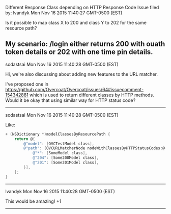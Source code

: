 Different Response Class depending on HTTP Response Code
Issue filed by: lvandyk
Mon Nov 16 2015 11:40:27 GMT-0500 (EST)

Is it possible to map class X to 200 and class Y to 202 for the same resource path?

My scenario: /login either returns 200 with ouath token details or 202 with one time pin details.
-------------------------------------------------------------------------------
sodastsai
Mon Nov 16 2015 11:40:28 GMT-0500 (EST)

Hi, we're also discussing about adding new features to the URL matcher.

I've proposed one in https://github.com/Overcoat/Overcoat/issues/64#issuecomment-154342881 which is used to return different classes by HTTP methods. Would it be okay that using similar way for HTTP status code?

-------------------------------------------------------------------------------
sodastsai
Mon Nov 16 2015 11:40:28 GMT-0500 (EST)

Like:

```objective-c
+ (NSDictionary *)modelClassesByResourcePath {
    return @{
        @"model": [OVCTestModel class],
        @"path": [OVCURLMatcherNode nodeWithClassesByHTTPStatusCodes:@{
            @"*": [SomeModel class],
            @"204": [Some200Model class],
            @"201": [Some201Model class],
        }],
    };
}
```

-------------------------------------------------------------------------------
lvandyk
Mon Nov 16 2015 11:40:28 GMT-0500 (EST)

This would be amazing! +1

-------------------------------------------------------------------------------